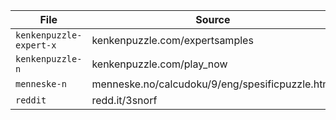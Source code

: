 | File                     | Source                                           |
| ------------------------ | ------------------------------------------------ |
| `kenkenpuzzle-expert-x`  | kenkenpuzzle.com/expertsamples                   |
| `kenkenpuzzle-n`         | kenkenpuzzle.com/play_now                        |
| `menneske-n`             | menneske.no/calcudoku/9/eng/spesificpuzzle.html  |
| `reddit`                 | redd.it/3snorf                                   |
